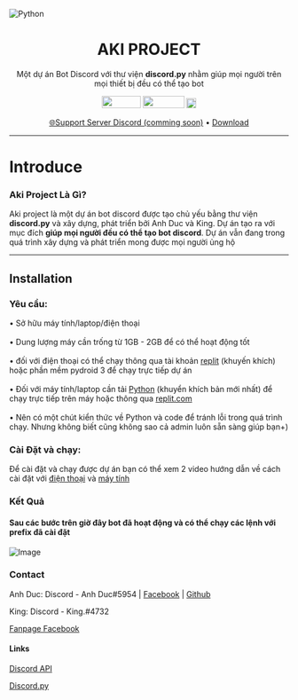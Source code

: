 ![Python](https://cdn.discordapp.com/attachments/1044645181577760869/1044941280402210856/taoanhdep_mega_logo_66513.jpg)
<h1 align=center>AKI PROJECT</h1>
<p align="center">Một dự án Bot Discord với thư viện <strong>discord.py</strong> nhằm giúp mọi người trên mọi thiết bị đều có thể tạo bot</p>
<p align="center">
    <img src="https://img.shields.io/badge/python-3670A0?style=for-the-badge&logo=python&logoColor=ffdd54" width="70" height="22" style= "display: inline"/>
    <img src="https://github.com/CCcutcanh/Aki-Bot" width="75" height="22"/>
    <img src="https://visitor-badge.glitch.me/badge?page_id=CCcutanh.Aki-Bot" height="18"/>
</p>
<p align ="center"><a href="">🌐Support Server Discord (comming soon)</a> • <a href="https://github.com/CCcutcanh/Aki-Bot/archive/refs/heads/main.zip">Download</a></p>
<hr />

# Introduce 

<h3>Aki Project Là Gì?</h3>
<p>Aki project là một dự án bot discord được tạo chủ yếu bằng thư viện <strong>discord.py</strong> và xây dựng, phát triển bởi Anh Duc và King. Dự án tạo ra với mục đích <strong>giúp mọi người đều có thể tạo bot discord</strong>. Dự án vẫn đang trong quá trình xây dựng và phát triển mong được mọi người ủng hộ</p>
<hr />

## Installation

<h3>Yêu cầu:</h3>
<p>
    • Sở hữu máy tính/laptop/điện thoại</br></br>
    • Dung lượng máy cần trống từ 1GB - 2GB để có thể hoạt động tốt</br></br>
    • đối với điện thoại có thể chạy thông qua tài khoản <a href="https://replit.com">replit</a> (khuyến khích) hoặc phần mềm pydroid 3 để chạy trực tiếp dự án</br></br>
    • Đối với máy tính/laptop cần tải <a href="https://www.python.org/downloads/">Python</a> (khuyển khích bản mới nhất) để chạy trực tiếp trên máy hoặc thông qua <a href="https://replit.com">replit.com</a></br></br>
    • Nên có một chút kiển thức về Python và code để tránh lỗi trong quá trình chạy. Nhưng không biết cũng không sao cả admin luôn sẵn sàng giúp bạn+)
</p>
<h3>Cài Đặt và chạy:</h3>
<p>Để cài đặt và chạy được dự án bạn có thể xem 2 video hướng dẫn về cách cài đặt với <a href="https://youtu.be/0N-fgXdM2tA">điện thoại</a> và <a href="">máy tính</a></p>
<h3>Kết Quả</h3>
<h4>Sau các bước trên giờ đây bot đã hoạt động và có thể chạy các lệnh với prefix đã cài đặt</h4>

![Image](https://i.ibb.co/x8P8Q8m/image.png)

### Contact

<p>Anh Duc: Discord - Anh Duc#5954 | <a href="https://www.facebook.com/profile.php?id=100026348631060">Facebook</a> | <a href="https://github.com/CCcutcanh">Github</a></p>
<p>King: Discord - King.#4732</p>
<p><a href="https://www.facebook.com/profile.php?id=100086701778255">Fanpage Facebook</a>

#### Links

<p><a href ="https://github.com/discord/discord-api-docs">Discord API</a></p>
<p><a href="https://github.com/Rapptz/discord.py">Discord.py</a></p>
